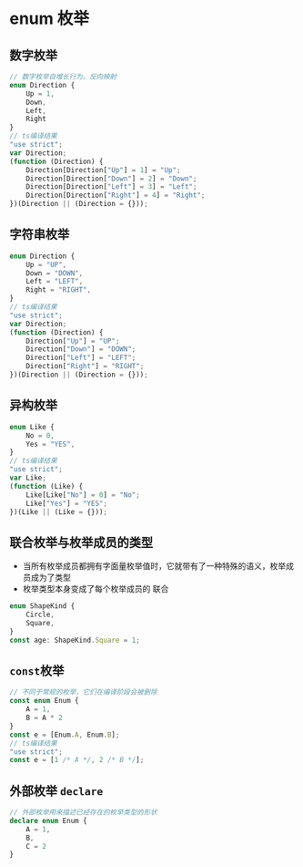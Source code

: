 # enum 枚举

## 数字枚举

```ts
// 数字枚举自增长行为，反向映射
enum Direction {
    Up = 1,
    Down,
    Left,
    Right
}
// ts编译结果
"use strict";
var Direction;
(function (Direction) {
    Direction[Direction["Up"] = 1] = "Up";
    Direction[Direction["Down"] = 2] = "Down";
    Direction[Direction["Left"] = 3] = "Left";
    Direction[Direction["Right"] = 4] = "Right";
})(Direction || (Direction = {}));
```

## 字符串枚举

```ts
enum Direction {
    Up = "UP",
    Down = "DOWN",
    Left = "LEFT",
    Right = "RIGHT",
}
// ts编译结果
"use strict";
var Direction;
(function (Direction) {
    Direction["Up"] = "UP";
    Direction["Down"] = "DOWN";
    Direction["Left"] = "LEFT";
    Direction["Right"] = "RIGHT";
})(Direction || (Direction = {}));
```

## 异构枚举

```ts
enum Like {
    No = 0,
    Yes = "YES",
}
// ts编译结果
"use strict";
var Like;
(function (Like) {
    Like[Like["No"] = 0] = "No";
    Like["Yes"] = "YES";
})(Like || (Like = {}));
```

## 联合枚举与枚举成员的类型

* 当所有枚举成员都拥有字面量枚举值时，它就带有了一种特殊的语义，枚举成员成为了类型
* 枚举类型本身变成了每个枚举成员的 联合

```ts
enum ShapeKind {
    Circle,
    Square,
}
const age: ShapeKind.Square = 1;
```

## `const`枚举

```ts
// 不同于常规的枚举，它们在编译阶段会被删除
const enum Enum {
    A = 1,
    B = A * 2
}
const e = [Enum.A, Enum.B];
// ts编译结果
"use strict";
const e = [1 /* A */, 2 /* B */];
```

## 外部枚举 `declare`


```ts
// 外部枚举用来描述已经存在的枚举类型的形状
declare enum Enum {
    A = 1,
    B,
    C = 2
}
```
